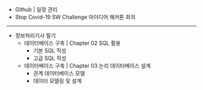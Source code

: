  - Github | 일정 관리
 - Stop Covid-19 SW Challenge 아이디어 해커톤 회의
 ---
 - 정보처리기사 필기
   - 데이터베이스 구축 | Chapter 02 SQL 활용
     - 기본 SQL 작성
     - 고급 SQL 작성
   - 데이터베이스 구축 | Chapter 03 논리 데이터베이스 설계
     - 관계 데이터베이스 모델
     - 데이터 모델링 및 설계
